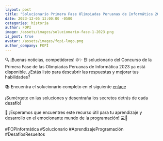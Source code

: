 ```yaml
---
layout: post
title: "Solucionario Primera Fase Olimpiadas Peruanas de Informática 2023"
date: 2023-12-05 13:00:00 -0500
categories: historia
author: FOPI
image: /assets/images/solucionario-fase-1-2023.png
is_post: true
avatar: /assets/images/fopi-logo.png
author_company: FOPI
---
```


🔍 ¡Buenas noticias, competidores! 🌐✨ El solucionario del Concurso de la Primera Fase de las Olimpiadas Peruanas de Informática 2023 ya está disponible. ¿Estás listo para descubrir las respuestas y mejorar tus habilidades?

📚 Encuentra el solucionario completo en el siguiente [enlace](https://github.com/FOPInformatica/soluciones/tree/master/OPI/2024/Fase%201)

¡Sumérgete en las soluciones y desentraña los secretos detrás de cada desafío!

🚀 ¡Esperamos que encuentres este recurso útil para tu aprendizaje y desarrollo en el emocionante mundo de la programación! 💻🌟

#FOPInformática #Solucionario #AprendizajeProgramación #DesafíosResueltos
